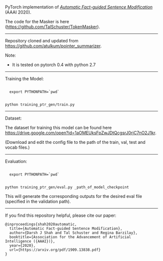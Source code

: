PyTorch implementation of *[Automatic Fact-guided Sentence Modification](https://arxiv.org/pdf/1909.13838.pdf)* (AAAI 2020).


The code for the Masker is here (https://github.com/TalSchuster/TokenMasker).


______________________________________________________________________________________________________________________________

Repository cloned and updated from https://github.com/atulkum/pointer_summarizer.



Note:
* It is tested on pytorch 0.4 with python 2.7

______________________________________________________________________________________________________________________________

Training the Model:

<p><code>
  export PYTHONPATH=`pwd`

  python training_ptr_gen/train.py
</code></p>


______________________________________________________________________________________________________________________________


Dataset:

The dataset for training this model can be found here https://drive.google.com/open?id=1aOMEUksFpZwJDtQcgsrJ0rjC7nO2J1kr.

(Download and edit the config file to the path of the train, val, test and vocab files.)


______________________________________________________________________________________________________________________________

Evaluation:

<p><code>
  export PYTHONPATH=`pwd`

  python training_ptr_gen/eval.py _path_of_model_checkpoint
</code></p>

This will generate the corresponding outputs for the desired eval file (specified in the validation path).

______________________________________________________________________________________________________________________________

If you find this repository helpful, please cite our paper:
```
@inproceedings{shah2020automatic,
  title={Automatic Fact-guided Sentence Modification},
  author={Darsh J Shah and Tal Schuster and Regina Barzilay},
  booktitle={Association for the Advancement of Artificial Intelligence ({AAAI})},
  year={2020},
  url={https://arxiv.org/pdf/1909.13838.pdf}
}
```
